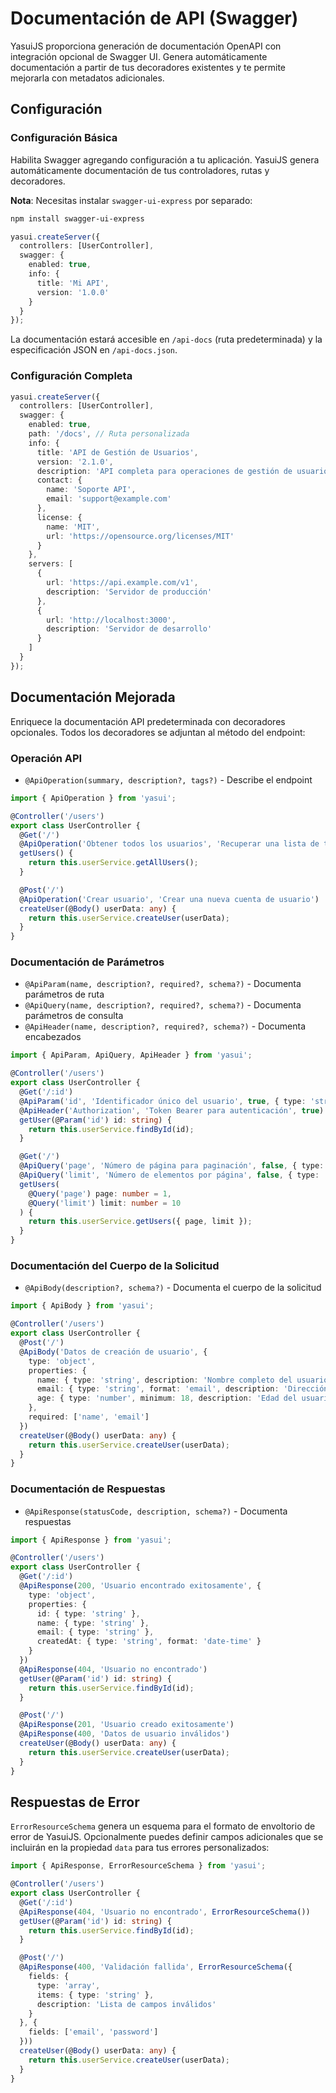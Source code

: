 # Documentación de API (Swagger)

YasuiJS proporciona generación de documentación OpenAPI con integración opcional de Swagger UI. Genera automáticamente documentación a partir de tus decoradores existentes y te permite mejorarla con metadatos adicionales.

## Configuración

### Configuración Básica

Habilita Swagger agregando configuración a tu aplicación. YasuiJS genera automáticamente documentación de tus controladores, rutas y decoradores.

**Nota**: Necesitas instalar `swagger-ui-express` por separado:
```bash
npm install swagger-ui-express
```

```typescript
yasui.createServer({
  controllers: [UserController],
  swagger: {
    enabled: true,
    info: {
      title: 'Mi API',
      version: '1.0.0'
    }
  }
});
```

La documentación estará accesible en `/api-docs` (ruta predeterminada) y la especificación JSON en `/api-docs.json`.

### Configuración Completa

```typescript
yasui.createServer({
  controllers: [UserController],
  swagger: {
    enabled: true,
    path: '/docs', // Ruta personalizada
    info: {
      title: 'API de Gestión de Usuarios',
      version: '2.1.0',
      description: 'API completa para operaciones de gestión de usuarios',
      contact: {
        name: 'Soporte API',
        email: 'support@example.com'
      },
      license: {
        name: 'MIT',
        url: 'https://opensource.org/licenses/MIT'
      }
    },
    servers: [
      {
        url: 'https://api.example.com/v1',
        description: 'Servidor de producción'
      },
      {
        url: 'http://localhost:3000',
        description: 'Servidor de desarrollo'
      }
    ]
  }
});
```

## Documentación Mejorada

Enriquece la documentación API predeterminada con decoradores opcionales. Todos los decoradores se adjuntan al método del endpoint:

### Operación API

- `@ApiOperation(summary, description?, tags?)` - Describe el endpoint

```typescript
import { ApiOperation } from 'yasui';

@Controller('/users')
export class UserController {
  @Get('/')
  @ApiOperation('Obtener todos los usuarios', 'Recuperar una lista de todos los usuarios en el sistema', ['usuarios'])
  getUsers() {
    return this.userService.getAllUsers();
  }

  @Post('/')
  @ApiOperation('Crear usuario', 'Crear una nueva cuenta de usuario')
  createUser(@Body() userData: any) {
    return this.userService.createUser(userData);
  }
}
```

### Documentación de Parámetros

- `@ApiParam(name, description?, required?, schema?)` - Documenta parámetros de ruta
- `@ApiQuery(name, description?, required?, schema?)` - Documenta parámetros de consulta
- `@ApiHeader(name, description?, required?, schema?)` - Documenta encabezados

```typescript
import { ApiParam, ApiQuery, ApiHeader } from 'yasui';

@Controller('/users')
export class UserController {
  @Get('/:id')
  @ApiParam('id', 'Identificador único del usuario', true, { type: 'string' })
  @ApiHeader('Authorization', 'Token Bearer para autenticación', true)
  getUser(@Param('id') id: string) {
    return this.userService.findById(id);
  }

  @Get('/')
  @ApiQuery('page', 'Número de página para paginación', false, { type: 'number', default: 1 })
  @ApiQuery('limit', 'Número de elementos por página', false, { type: 'number', default: 10 })
  getUsers(
    @Query('page') page: number = 1,
    @Query('limit') limit: number = 10
  ) {
    return this.userService.getUsers({ page, limit });
  }
}
```

### Documentación del Cuerpo de la Solicitud

- `@ApiBody(description?, schema?)` - Documenta el cuerpo de la solicitud

```typescript
import { ApiBody } from 'yasui';

@Controller('/users')
export class UserController {
  @Post('/')
  @ApiBody('Datos de creación de usuario', {
    type: 'object',
    properties: {
      name: { type: 'string', description: 'Nombre completo del usuario' },
      email: { type: 'string', format: 'email', description: 'Dirección de correo electrónico del usuario' },
      age: { type: 'number', minimum: 18, description: 'Edad del usuario (debe ser mayor de 18)' }
    },
    required: ['name', 'email']
  })
  createUser(@Body() userData: any) {
    return this.userService.createUser(userData);
  }
}
```

### Documentación de Respuestas

- `@ApiResponse(statusCode, description, schema?)` - Documenta respuestas

```typescript
import { ApiResponse } from 'yasui';

@Controller('/users')
export class UserController {
  @Get('/:id')
  @ApiResponse(200, 'Usuario encontrado exitosamente', {
    type: 'object',
    properties: {
      id: { type: 'string' },
      name: { type: 'string' },
      email: { type: 'string' },
      createdAt: { type: 'string', format: 'date-time' }
    }
  })
  @ApiResponse(404, 'Usuario no encontrado')
  getUser(@Param('id') id: string) {
    return this.userService.findById(id);
  }

  @Post('/')
  @ApiResponse(201, 'Usuario creado exitosamente')
  @ApiResponse(400, 'Datos de usuario inválidos')
  createUser(@Body() userData: any) {
    return this.userService.createUser(userData);
  }
}
```

## Respuestas de Error

`ErrorResourceSchema` genera un esquema para el formato de envoltorio de error de YasuiJS. Opcionalmente puedes definir campos adicionales que se incluirán en la propiedad `data` para tus errores personalizados:

```typescript
import { ApiResponse, ErrorResourceSchema } from 'yasui';

@Controller('/users')
export class UserController {
  @Get('/:id')
  @ApiResponse(404, 'Usuario no encontrado', ErrorResourceSchema())
  getUser(@Param('id') id: string) {
    return this.userService.findById(id);
  }

  @Post('/')
  @ApiResponse(400, 'Validación fallida', ErrorResourceSchema({
    fields: { 
      type: 'array', 
      items: { type: 'string' },
      description: 'Lista de campos inválidos' 
    }
  }, {
    fields: ['email', 'password']
  }))
  createUser(@Body() userData: any) {
    return this.userService.createUser(userData);
  }
}
```